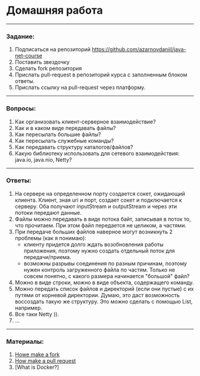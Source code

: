 # Домашняя работа

---

### Задание:

1. Подписаться на репозиторий https://github.com/azarnovdaniil/java-net-course
2. Поставить звездочку 
3. Сделать fork репозитория
4. Прислать pull-request в репозиторий курса с заполненным блоком ответы.
5. Прислать ссылку на pull-request через платформу.

---

### Вопросы:

1. Как организовать клиент-серверное взаимодействие?
2. Как и в каком виде передавать файлы?
3. Как пересылать большие файлы?
4. Как пересылать служебные команды?
5. Как передавать структуру каталогов/файлов?
6. Какую библиотеку использовать для сетевого взаимодействия: java.io, java.nio, Netty?

---

### Ответы:

1. На сервере на определенном порту создается сокет, ожидающий клиента. Клиент, зная uri и порт, создает сокет и подключается к серверу.
   Оба получают inputStream и outputStream и через эти потоки передают данные.
2. Файлы можно передавать в виде потока байт, записывая в поток то, что прочитаем. При этом файл передается не целиком, а частями. 
3. При передаче больших файлов наверное могут возникнуть 2 проблемы (как я понимаю):
   - клиенту придется долго ждать возобновления работы приложения, поэтому нужно создать отдельный поток для передачи/приема.
   - возможны разрывы соединения по разным причинам, поэтому нужен контроль загруженного файла по частям.
   Только не совсем понятно, с какого размера начинается "большой" файл?
4. Можно в виде строки, можно в виде объекта, содержащего команду.
5. Можно передать список файлов и директорий (если они пустые) с их путями от корневой директории. Думаю, это даст возможность воссоздать такую же структуру.
   Это можно сделать с помощью List, например.
6. Все таки Netty )).
7. ...

---

### Материалы:

1. [Howe make a fork](https://docs.github.com/en/github/getting-started-with-github/fork-a-repo)
2. [How make a pull request](https://docs.github.com/en/github/collaborating-with-issues-and-pull-requests/creating-a-pull-request)
3. [What is Docker?]
